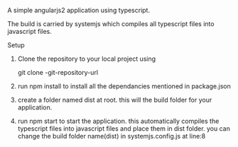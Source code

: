 A simple angularjs2 application using typescript.

The build is carried by systemjs which compiles all typescript files into javascript files.

Setup

1. Clone the repository to your local project using

    git clone -git-repository-url

2. run npm install to install all the dependancies mentioned in package.json

3. create a folder named dist at root. this will the build folder for your application.
 
4. run npm start to start the application. this automatically compiles the typescript files into javascript files and place them in dist folder. you can change the build folder name(dist) in systemjs.config.js at line:8 